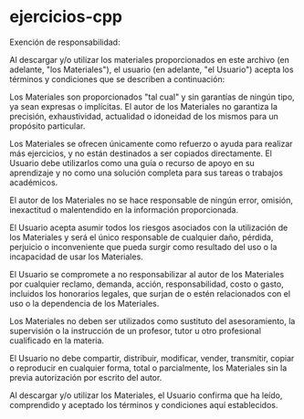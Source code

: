 # ejercicios-cpp
Exención de responsabilidad:

Al descargar y/o utilizar los materiales proporcionados en este archivo (en adelante, "los Materiales"), el usuario (en adelante, "el Usuario") acepta los términos y condiciones que se describen a continuación:

Los Materiales son proporcionados "tal cual" y sin garantías de ningún tipo, ya sean expresas o implícitas. El autor de los Materiales no garantiza la precisión, exhaustividad, actualidad o idoneidad de los mismos para un propósito particular.

Los Materiales se ofrecen únicamente como refuerzo o ayuda para realizar más ejercicios, y no están destinados a ser copiados directamente. El Usuario debe utilizarlos como una guía o recurso de apoyo en su aprendizaje y no como una solución completa para sus tareas o trabajos académicos.

El autor de los Materiales no se hace responsable de ningún error, omisión, inexactitud o malentendido en la información proporcionada.

El Usuario acepta asumir todos los riesgos asociados con la utilización de los Materiales y será el único responsable de cualquier daño, pérdida, perjuicio o inconveniente que pueda surgir como resultado del uso o la incapacidad de usar los Materiales.

El Usuario se compromete a no responsabilizar al autor de los Materiales por cualquier reclamo, demanda, acción, responsabilidad, costo o gasto, incluidos los honorarios legales, que surjan de o estén relacionados con el uso o la dependencia de los Materiales.

Los Materiales no deben ser utilizados como sustituto del asesoramiento, la supervisión o la instrucción de un profesor, tutor u otro profesional cualificado en la materia.

El Usuario no debe compartir, distribuir, modificar, vender, transmitir, copiar o reproducir en cualquier forma, total o parcialmente, los Materiales sin la previa autorización por escrito del autor.

Al descargar y/o utilizar los Materiales, el Usuario confirma que ha leído, comprendido y aceptado los términos y condiciones aquí establecidos.
